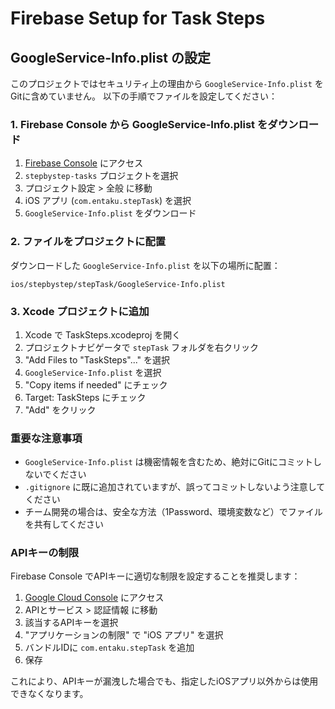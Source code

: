 # Firebase Setup for Task Steps

## GoogleService-Info.plist の設定

このプロジェクトではセキュリティ上の理由から `GoogleService-Info.plist` をGitに含めていません。
以下の手順でファイルを設定してください：

### 1. Firebase Console から GoogleService-Info.plist をダウンロード

1. [Firebase Console](https://console.firebase.google.com/) にアクセス
2. `stepbystep-tasks` プロジェクトを選択
3. プロジェクト設定 > 全般 に移動
4. iOS アプリ (`com.entaku.stepTask`) を選択
5. `GoogleService-Info.plist` をダウンロード

### 2. ファイルをプロジェクトに配置

ダウンロードした `GoogleService-Info.plist` を以下の場所に配置：
```
ios/stepbystep/stepTask/GoogleService-Info.plist
```

### 3. Xcode プロジェクトに追加

1. Xcode で TaskSteps.xcodeproj を開く
2. プロジェクトナビゲータで `stepTask` フォルダを右クリック
3. "Add Files to "TaskSteps"..." を選択
4. `GoogleService-Info.plist` を選択
5. "Copy items if needed" にチェック
6. Target: TaskSteps にチェック
7. "Add" をクリック

### 重要な注意事項

- `GoogleService-Info.plist` は機密情報を含むため、絶対にGitにコミットしないでください
- `.gitignore` に既に追加されていますが、誤ってコミットしないよう注意してください
- チーム開発の場合は、安全な方法（1Password、環境変数など）でファイルを共有してください

### APIキーの制限

Firebase Console でAPIキーに適切な制限を設定することを推奨します：

1. [Google Cloud Console](https://console.cloud.google.com/) にアクセス
2. APIとサービス > 認証情報 に移動
3. 該当するAPIキーを選択
4. "アプリケーションの制限" で "iOS アプリ" を選択
5. バンドルIDに `com.entaku.stepTask` を追加
6. 保存

これにより、APIキーが漏洩した場合でも、指定したiOSアプリ以外からは使用できなくなります。